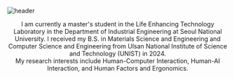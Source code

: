 ![header](https://capsule-render.vercel.app/api?type=transparent&fontColor=121212&text=Hi%20I'm%20Dusan%20Baek.&height=150&fontSize=32)
<!-- &desc=Software%20Developer&descAlignY=75&descAlign=60 -->
<div align="center">

I am currently a master's student in the Life Enhancing Technology Laboratory in the Department of Industrial Engineering at Seoul National University. I received my B.S. in Materials Science and Engineering and Computer Science and Engineering from Ulsan National Institute of Science and Technology (UNIST) in 2024.  
My research interests include Human-Computer Interaction, Human-AI Interaction, and Human Factors and Ergonomics.
